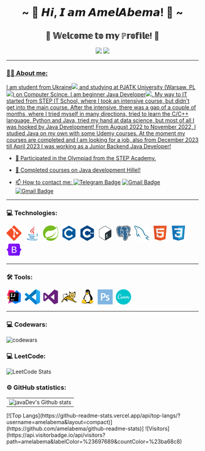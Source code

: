 <h1 align="center">~ 💎 𝙃𝙞, 𝙄 𝙖𝙢 𝘼𝙢𝙚𝙡𝘼𝙗𝙚𝙢𝙖! 💎 ~</h1>
<h2 align="center"> 📍 𝕎𝕖𝕝𝕔𝕠𝕞𝕖 𝕥𝕠 𝕞𝕪 ℙ𝕣𝕠𝕗𝕚𝕝𝕖! 📍 </h2>

<div align="center">
  <img src="https://media.giphy.com/media/pNN1wkWBfBhOt4txUP/giphy.gif" width="250px">
  
  <a href="https://discordapp.com/users/390569134724874241" >
   <img src="https://lanyard-profile-readme.vercel.app/api/390569134724874241?theme=dark&bg=780cad&animated=false&hideDiscrim=true&borderRadius=30px&idleMessage=Probably%20doing%20something%20else..." />
</div>

---

### :man_technologist: About me:

I am student from Ukraine<img src="https://media.giphy.com/media/JsVzj7STYnTmpXGVdu/giphy.gif" width="30px"> and studying at PJATK University (Warsaw, PL<img src="https://media.giphy.com/media/LSia5mLwnZBNxyCVPy/giphy.gif" width="30px">) on Computer Scince. I am beginner Java Developer<img src="https://media.giphy.com/media/WUlplcMpOCEmTGBtBW/giphy.gif" width="30px">. My way to IT started from STEP IT School, where I took an intensive course, but didn't get into the main course. After the intensive, there was a gap of a couple of months, where I tried myself in many directions, tried to learn the C/C++ language, Python and Java, tried my hand at data science, but most of all I was hooked by Java Development! From August 2022 to November 2022, I studied Java on my own with some Udemy courses. At the moment my courses are completed and I am looking for a job, also from December 2023 till April 2023 I was working as a Junior Backend Java Developer!

- :telescope: Participated in the Olympiad from the STEP Academy.

- :seedling: Completed courses on Java development Hillel!

- :mailbox: How to contact me: [![Telegram Badge](https://img.shields.io/badge/-AmelAbema-blue?style=flat&logo=Telegram&logoColor=white)](https://t.me/Bloodlessdeath) [![Gmail Badge](https://img.shields.io/badge/-Gmail-red?style=flat&logo=Gmail&logoColor=white)](mailto:dogormous14@gmail.com) [![Gmail Badge](https://img.shields.io/badge/-abema-purple?style=flat&logo=Discord&logoColor=white)](https://discordapp.com/users/390569134724874241)

---

### 💻 Technologies:

<div>
  <img src="https://github.com/devicons/devicon/blob/master/icons/git/git-original.svg" title="git" alt="git" width="40" height="40"/>&nbsp
  <img src="https://github.com/devicons/devicon/blob/master/icons/java/java-original.svg" title="Java" alt="Java" width="40" height="40"/>&nbsp;
  <img src="https://github.com/devicons/devicon/blob/master/icons/spring/spring-original.svg" title="Spring" alt="Spring" width="40" height="40"/>&nbsp;
  <img src="https://github.com/devicons/devicon/blob/master/icons/c/c-plain.svg" title="C" alt="C" width="40" height="40"/>&nbsp;
  <img src="https://github.com/devicons/devicon/blob/master/icons/cplusplus/cplusplus-plain.svg" title="CPP" alt="CPP" width="40" height="40"/>&nbsp;
  <img src="https://github.com/devicons/devicon/blob/master/icons/bash/bash-original.svg" title="bash" alt="bash" width="40" height="40"/>&nbsp;
  <img src="https://github.com/devicons/devicon/blob/master/icons/postgresql/postgresql-original.svg" title="postgresql" alt="postgresql" width="40" height="40"/>&nbsp
  <img src="https://github.com/devicons/devicon/blob/master/icons/mysql/mysql-original.svg" title="mysql" alt="mysql" width="40" height="40"/>&nbsp;
  <img src="https://github.com/devicons/devicon/blob/master/icons/html5/html5-original.svg" title="html5" alt="html5" width="40" height="40"/>&nbsp
  <img src="https://github.com/devicons/devicon/blob/master/icons/css3/css3-original.svg" title="css" alt="css" width="40" height="40"/>&nbsp
  <img src="https://github.com/devicons/devicon/blob/master/icons/bootstrap/bootstrap-original.svg" title="bootstrap" alt="bootstrap" width="40" height="40"/>&nbsp
</div>

---

### 🛠 Tools:

<div>
  <img src="https://github.com/devicons/devicon/blob/master/icons/intellij/intellij-original.svg" title="intellij" alt="intellij" width="40" height="40"/>&nbsp;
  <img src="https://github.com/devicons/devicon/blob/master/icons/vscode/vscode-original.svg" title="vscode" alt="vscode" width="40" height="40"/>&nbsp;
  <img src="https://github.com/devicons/devicon/blob/master/icons/visualstudio/visualstudio-plain.svg" title="visualstudio" alt="visualstudio" width="40" height="40"/>&nbsp;
  <img src="https://github.com/devicons/devicon/blob/master/icons/tomcat/tomcat-original.svg" title="tomcat" alt="tomcat" width="40" height="40"/>&nbsp;
  <img src="https://github.com/devicons/devicon/blob/master/icons/linux/linux-original.svg" title="linux" alt="linux" width="40" height="40"/>&nbsp;
  <img src="https://github.com/devicons/devicon/blob/master/icons/photoshop/photoshop-plain.svg" title="photoshop" alt="photoshop" width="40" height="40"/>&nbsp;
  <img src="https://github.com/devicons/devicon/blob/master/icons/canva/canva-original.svg" title="canva" alt="canva" width="40" height="40"/>&nbsp;  
</div>

---

### 💻 Codewars:

![codewars](https://www.codewars.com/users/AmelAbema/badges/large)

### 💻 LeetCode:

![LeetCode Stats](https://leetcard.jacoblin.cool/AmelAbema?theme=dark&font=Baloo%202&ext=heatmap)

### ⚙️ GitHub statistics:

<table>
  <tr>
    <td>
      <img align="left" src="http://github-readme-streak-stats.herokuapp.com?user=AmelAbema&theme=dark&background=000000" alt="javaDev's Github stats" />
    </td>
    
  </tr> 
</table>
[![Top Langs](https://github-readme-stats.vercel.app/api/top-langs/?username=amelabema&layout=compact)](https://github.com/amelabema/github-readme-stats)]
![Visitors](https://api.visitorbadge.io/api/visitors?path=amelabema&labelColor=%23697689&countColor=%23ba68c8)
